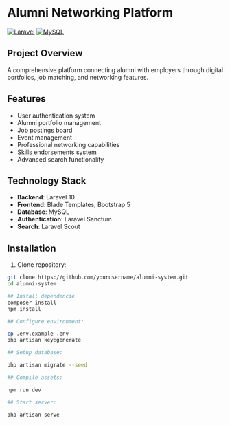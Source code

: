 # Alumni Networking Platform

[![Laravel](https://img.shields.io/badge/Laravel-FF2D20?style=for-the-badge&logo=laravel&logoColor=white)](https://laravel.com)
[![MySQL](https://img.shields.io/badge/MySQL-005C84?style=for-the-badge&logo=mysql&logoColor=white)](https://www.mysql.com)

## Project Overview

A comprehensive platform connecting alumni with employers through digital portfolios, job matching, and networking features.

## Features
- User authentication system
- Alumni portfolio management
- Job postings board
- Event management
- Professional networking capabilities
- Skills endorsements system
- Advanced search functionality

## Technology Stack
- **Backend**: Laravel 10
- **Frontend**: Blade Templates, Bootstrap 5
- **Database**: MySQL
- **Authentication**: Laravel Sanctum
- **Search**: Laravel Scout

## Installation

1. Clone repository:
```bash
git clone https://github.com/yourusername/alumni-system.git
cd alumni-system

## Install dependencie
composer install
npm install

## Configure environment:

cp .env.example .env
php artisan key:generate

## Setup database:

php artisan migrate --seed

## Compile assets:

npm run dev

## Start server:

php artisan serve
